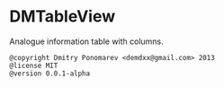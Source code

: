 DMTableView
===========

Analogue information table with columns.


    @copyright Dmitry Ponomarev <demdxx@gmail.com> 2013
    @license MIT
    @version 0.0.1-alpha
